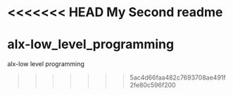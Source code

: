 <<<<<<< HEAD
My Second readme
=======
# alx-low_level_programming
alx-low level programming
>>>>>>> 5ac4d66faa482c7693708ae491f2fe80c596f200
